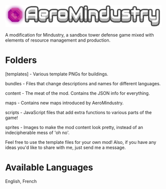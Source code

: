 ![Logo](logo.png)

A modification for Mindustry, a sandbox tower defense game mixed with elements of resource management and production.

# Folders

[templates] - Various template PNGs for buildings.

bundles - Files that change descriptions and names for different languages.

content - The meat of the mod. Contains the JSON info for everything.

maps - Contains new maps introduced by AeroMindustry.

scripts - JavaScript files that add extra functions to various parts of the game!

sprites - Images to make the mod content look pretty, instead of an indecipherable mess of 'oh no'.

Feel free to use the template files for your own mod!
Also, if you have any ideas you'd like to share with me, just send me a message.

# Available Languages
English, French